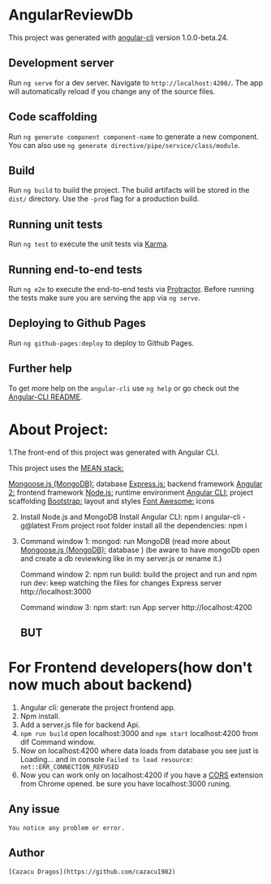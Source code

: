 # AngularReviewDb

This project was generated with [angular-cli](https://github.com/angular/angular-cli) version 1.0.0-beta.24.

## Development server
Run `ng serve` for a dev server. Navigate to `http://localhost:4200/`. The app will automatically reload if you change any of the source files.

## Code scaffolding

Run `ng generate component component-name` to generate a new component. You can also use `ng generate directive/pipe/service/class/module`.

## Build

Run `ng build` to build the project. The build artifacts will be stored in the `dist/` directory. Use the `-prod` flag for a production build.

## Running unit tests

Run `ng test` to execute the unit tests via [Karma](https://karma-runner.github.io).

## Running end-to-end tests

Run `ng e2e` to execute the end-to-end tests via [Protractor](http://www.protractortest.org/).
Before running the tests make sure you are serving the app via `ng serve`.

## Deploying to Github Pages

Run `ng github-pages:deploy` to deploy to Github Pages.

## Further help

To get more help on the `angular-cli` use `ng help` or go check out the [Angular-CLI README](https://github.com/angular/angular-cli/blob/master/README.md).

# About Project:

1.The front-end of this project was generated with Angular CLI.
  
  This project uses the [MEAN stack:](https://en.wikipedia.org/wiki/MEAN_(software_bundle)) 
  
  [Mongoose.js (MongoDB):](http://www.mongoosejs.com/) database
  [Express.js:](http://expressjs.com/) backend framework
  [Angular 2:](https://angular.io/) frontend framework
  [Node.js:](https://nodejs.org/) runtime environment
  [Angular CLI:](https://cli.angular.io/) project scaffolding
  [Bootstrap:](http://www.getbootstrap.com/) layout and styles
  [Font Awesome:](http://fontawesome.io/) icons
  
  2. Install Node.js and MongoDB
     Install Angular CLI: npm i angular-cli -g@latest
     From project root folder install all the dependencies: npm i 
  3. Command window 1: mongod: run MongoDB (read more about [Mongoose.js (MongoDB):](http://www.mongoosejs.com/) database ) 
  (be aware to have mongoDb open and create a db reviewking like in my server.js or rename it.)
     
     Command window 2: npm run build: build the project and run and npm run dev: keep watching the files for changes Express server http://localhost:3000
     
     Command window 3: npm start: run App server http://localhost:4200
     
     ## BUT
  
  # For Frontend developers(how don't now much about backend)
  
  1. Angular cli: generate the project frontend app.
  2. Npm install.
  3. Add a server.js file for backend Api.
  4. `npm run build` open localhost:3000 and `npm start` localhost:4200 from dif  Command window.
  5. Now  on localhost:4200 where data loads from database you see just is Loading... and in console `Failed to load resource: net::ERR_CONNECTION_REFUSED`
  5. Now you can work only on localhost:4200 if you have a [CORS](https://chrome.google.com/webstore/detail/allow-control-allow-origi/nlfbmbojpeacfghkpbjhddihlkkiljbi) extension from Chrome opened.
  be sure you have localhost:3000 runing.
  
  
  ## Any issue
    You notice any problem or error.
  ## Author
    [Cazacu Dragos](https://github.com/cazacu1982)
  

